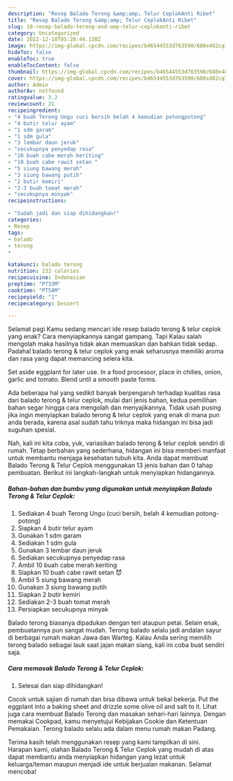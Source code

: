 ```yaml
---
description: "Resep Balado Terong &amp;amp; Telur CeplokAnti Ribet"
title: "Resep Balado Terong &amp;amp; Telur CeplokAnti Ribet"
slug: 18-resep-balado-terong-and-amp-telur-ceplokanti-ribet
category: Uncategorized
date: 2022-12-18T05:28:44.130Z
image: https://img-global.cpcdn.com/recipes/b46544553d763590/680x482cq70/balado-terong-telur-ceplok-foto-resep-utama.jpg
hideToc: false
enableToc: true
enableTocContent: false
thumbnail: https://img-global.cpcdn.com/recipes/b46544553d763590/680x482cq70/balado-terong-telur-ceplok-foto-resep-utama.jpg
cover: https://img-global.cpcdn.com/recipes/b46544553d763590/680x482cq70/balado-terong-telur-ceplok-foto-resep-utama.jpg
author: Admin
authorAv: notfound
ratingvalue: 3.2
reviewcount: 21
recipeingredient:
- "4 buah Terong Ungu cuci bersih belah 4 kemudian potongpotong"
- "4 butir telur ayam"
- "1 sdm garam"
- "1 sdm gula"
- "3 lembar daun jeruk"
- "secukupnya penyedap rasa"
- "10 buah cabe merah keriting"
- "10 buah cabe rawit setan "
- "5 siung bawang merah"
- "3 siung bawang putih"
- "2 butir kemiri"
- "2-3 buah tomat merah"
- "secukupnya minyak"
recipeinstructions:

- "Sudah jadi dan siap dihidangkan!"
categories:
- Resep
tags:
- balado
- terong
- 

katakunci: balado terong  
nutrition: 233 calories
recipecuisine: Indonesian
preptime: "PT33M"
cooktime: "PT58M"
recipeyield: "1"
recipecategory: Dessert

---
```



Selamat pagi Kamu sedang mencari ide resep balado terong &amp; telur ceplok yang enak? Cara menyiapkannya sangat gampang. Tapi Kalau salah mengolah maka hasilnya tidak akan memuaskan dan bahkan tidak sedap. Padahal balado terong &amp; telur ceplok yang enak seharusnya memiliki aroma dan rasa yang dapat memancing selera kita.


Set aside eggplant for later use. In a food processor, place in chilies, onion, garlic and tomato. Blend until a smooth paste forms.

Ada beberapa hal yang sedikit banyak berpengaruh terhadap kualitas rasa dari balado terong &amp; telur ceplok, mulai dari jenis bahan, kedua pemilihan bahan segar hingga cara mengolah dan menyajikannya. Tidak usah pusing jika ingin menyiapkan balado terong &amp; telur ceplok yang enak di mana pun anda berada, karena asal sudah tahu triknya maka hidangan ini bisa jadi suguhan spesial.


Nah, kali ini kita coba, yuk, variasikan balado terong &amp; telur ceplok sendiri di rumah. Tetap berbahan yang sederhana, hidangan ini bisa memberi manfaat untuk membantu menjaga kesehatan tubuh kita. Anda dapat membuat Balado Terong &amp; Telur Ceplok menggunakan 13 jenis bahan dan 0 tahap pembuatan. Berikut ini langkah-langkah untuk menyiapkan hidangannya.

<!--inarticleads1-->

##### Bahan-bahan dan bumbu yang digunakan untuk menyiapkan Balado Terong &amp; Telur Ceplok:

1. Sediakan 4 buah Terong Ungu (cuci bersih, belah 4 kemudian potong-potong)
1. Siapkan 4 butir telur ayam
1. Gunakan 1 sdm garam
1. Sediakan 1 sdm gula
1. Gunakan 3 lembar daun jeruk
1. Sediakan secukupnya penyedap rasa
1. Ambil 10 buah cabe merah keriting
1. Siapkan 10 buah cabe rawit setan 😈
1. Ambil 5 siung bawang merah
1. Gunakan 3 siung bawang putih
1. Siapkan 2 butir kemiri
1. Sediakan 2-3 buah tomat merah
1. Persiapkan secukupnya minyak


Balado terong biasanya dipadukan dengan teri ataupun petai. Selain enak, pembuatannya pun sangat mudah. Terong balado selalu jadi andalan sayur di berbagai rumah makan Jawa dan Warteg. Kalau Anda sering memilih terong balado sebagai lauk saat jajan makan siang, kali ini coba buat sendiri saja. 

<!--inarticleads2-->

##### Cara memasak Balado Terong &amp; Telur Ceplok:


1. Selesai dan siap dihidangkan!

Cocok untuk sajian di rumah dan bisa dibawa untuk bekal bekerja. Put the eggplant into a baking sheet and drizzle some olive oil and salt to it. Lihat juga cara membuat Balado Terong dan masakan sehari-hari lainnya. Dengan memakai Cookpad, kamu menyetujui Kebijakan Cookie dan Ketentuan Pemakaian. Terong balado selalu ada dalam menu rumah makan Padang. 

Terima kasih telah menggunakan resep yang kami tampilkan di sini. Harapan kami, olahan Balado Terong &amp; Telur Ceplok yang mudah di atas dapat membantu anda menyiapkan hidangan yang lezat untuk keluarga/teman maupun menjadi ide untuk berjualan makanan. Selamat mencoba!

